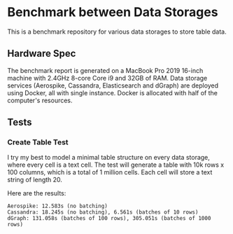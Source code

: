 # Benchmark between Data Storages

This is a benchmark repository for various data storages to store table data.

## Hardware Spec

The benchmark report is generated on a MacBook Pro 2019 16-inch machine with 2.4GHz 8-core Core i9 and 32GB of RAM. Data storage services (Aerospike, Cassandra, Elasticsearch and dGraph) are deployed using Docker, all with single instance. Docker is allocated with half of the computer's resources.

## Tests

### Create Table Test

I try my best to model a minimal table structure on every data storage, where every cell is a text cell. The test will generate a table with 10k rows x 100 columns, which is a total of 1 million cells. Each cell will store a text string of length 20.

Here are the results:

```
Aerospike: 12.583s (no batching)
Cassandra: 18.245s (no batching), 6.561s (batches of 10 rows)
dGraph: 131.058s (batches of 100 rows), 305.051s (batches of 1000 rows)
```